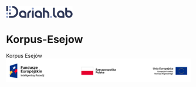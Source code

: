![alt text](https://github.com/CHC-Computations/Harmonize/blob/main/logo-1.png?raw=true)
# Korpus-Esejow
Korpus Esejów
![alt_text](https://github.com/CHC-Computations/Harmonize/blob/main/Zrzut%20ekranu%202022-12-19%20o%2017.48.49.png?raw=true)
